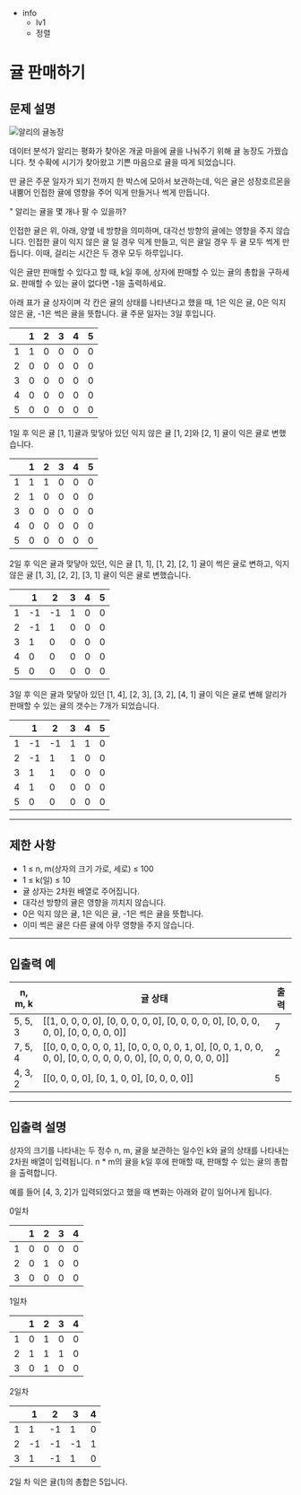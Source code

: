 - info
    - lv1
    - 정렬

# 귤 판매하기

## 문제 설명

![알리의 귤농장](./15-1.webp)

데이터 분석가 알리는 평화가 찾아온 개굴 마을에 귤을 나눠주기 위해 귤 농장도 가꿨습니다. 첫 수확에 시기가 찾아왔고 기쁜 마음으로 귤을 따게 되었습니다.

딴 귤은 주문 일자가 되기 전까지 한 박스에 모아서 보관하는데, 익은 귤은 성장호르몬을 내뿜어 인접한 귤에 영향을 주어 익게 만들거나 썩게 만듭니다. 

" 알리는 귤을 몇 개나 팔 수 있을까?

인접한 귤은 위, 아래, 양옆 네 방향을 의미하며, 대각선 방향의 귤에는 영향을 주지 않습니다. 인접한 귤이 익지 않은 귤 일 경우 익게 만들고, 익은 귤일 경우 두 귤 모두 썩게 만듭니다. 이때, 걸리는 시간은 두 경우 모두 하루입니다.

익은 귤만 판매할 수 있다고 할 때, k일 후에, 상자에 판매할 수 있는 귤의 총합을 구하세요. 판매할 수 있는 귤이 없다면 -1을 출력하세요.

아래 표가 귤 상자이며 각 칸은 귤의 상태를 나타낸다고 했을 때, 1은 익은 귤, 0은 익지 않은 귤, -1은 썩은 귤을 뜻합니다. 귤 주문 일자는 3일 후입니다.

|  | 1 | 2 | 3 | 4 | 5 |
| --- | --- | --- | --- | --- | --- |
| 1 | 1 | 0 | 0 | 0 | 0 |
| 2 | 0 | 0 | 0 | 0 | 0 |
| 3 | 0 | 0 | 0 | 0 | 0 |
| 4 | 0 | 0 | 0 | 0 | 0 |
| 5 | 0 | 0 | 0 | 0 | 0 |

1일 후 익은 귤 [1, 1]귤과 맞닿아 있던 익지 않은 귤 [1, 2]와 [2, 1] 귤이 익은 귤로 변했습니다.

|  | 1 | 2 | 3 | 4 | 5 |
| --- | --- | --- | --- | --- | --- |
| 1 | 1 | 1 | 0 | 0 | 0 |
| 2 | 1 | 0 | 0 | 0 | 0 |
| 3 | 0 | 0 | 0 | 0 | 0 |
| 4 | 0 | 0 | 0 | 0 | 0 |
| 5 | 0 | 0 | 0 | 0 | 0 |

2일 후 익은 귤과 맞닿아 있던, 익은 귤 [1, 1], [1, 2], [2, 1] 귤이 썩은 귤로 변하고, 익지 않은 귤 [1, 3], [2, 2], [3, 1] 귤이 익은 귤로 변했습니다.

|  | 1 | 2 | 3 | 4 | 5 |
| --- | --- | --- | --- | --- | --- |
| 1 | -1 | -1 | 1 | 0 | 0 |
| 2 | -1 | 1 | 0 | 0 | 0 |
| 3 | 1 | 0 | 0 | 0 | 0 |
| 4 | 0 | 0 | 0 | 0 | 0 |
| 5 | 0 | 0 | 0 | 0 | 0 |

3일 후 익은 귤과 맞닿아 있던 [1, 4], [2, 3], [3, 2], [4, 1] 귤이 익은 귤로 변해 알리가 판매할 수 있는 귤의 갯수는 7개가 되었습니다.

|  | 1 | 2 | 3 | 4 | 5 |
| --- | --- | --- | --- | --- | --- |
| 1 | -1 | -1 | 1 | 1 | 0 |
| 2 | -1 | 1 | 1 | 0 | 0 |
| 3 | 1 | 1 | 0 | 0 | 0 |
| 4 | 1 | 0 | 0 | 0 | 0 |
| 5 | 0 | 0 | 0 | 0 | 0 |

---

## 제한 사항

- 1 ≤ n, m(상자의 크기 가로, 세로) ≤ 100
- 1 ≤ k(일) ≤ 10
- 귤 상자는 2차원 배열로 주어집니다.
- 대각선 방향의 귤은 영향을 끼치지 않습니다.
- 0은 익지 않은 귤, 1은 익은 귤, -1은 썩은 귤을 뜻합니다.
- 이미 썩은 귤은 다른 귤에 아무 영향을 주지 않습니다.

---

## 입출력 예

| n, m, k | 귤 상태 | 출력 |
| --- | --- | --- |
| 5, 5, 3 | [[1, 0, 0, 0, 0], [0, 0, 0, 0, 0], [0, 0, 0, 0, 0], [0, 0, 0, 0, 0], [0, 0, 0, 0, 0]] | 7 |
| 7, 5, 4 | [[0, 0, 0, 0, 0, 0, 1], [0, 0, 0, 0, 0, 1, 0], [0, 0, 1, 0, 0, 0, 0], [0, 0, 0, 0, 0, 0, 0], [0, 0, 0, 0, 0, 0, 0]] | 2 |
| 4, 3, 2 | [[0, 0, 0, 0], [0, 1, 0, 0], [0, 0, 0, 0]] | 5 |

---

## 입출력 설명

상자의 크기를 나타내는 두 정수 n, m, 귤을 보관하는 일수인 k와 귤의 상태를 나타내는 2차원 배열이 입력됩니다. n * m의 귤을 k일 후에 판매할 때, 판매할 수 있는 귤의 총합을 출력합니다.

예를 들어 [4, 3, 2]가 입력되었다고 했을 때 변화는 아래와 같이 일어나게 됩니다.

0일차

|  | 1 | 2 | 3 | 4 |
| --- | --- | --- | --- | --- |
| 1 | 0 | 0 | 0 | 0 |
| 2 | 0 | 1 | 0 | 0 |
| 3 | 0 | 0 | 0 | 0 |

1일차

|  | 1 | 2 | 3 | 4 |
| --- | --- | --- | --- | --- |
| 1 | 0 | 1 | 0 | 0 |
| 2 | 1 | 1 | 1 | 0 |
| 3 | 0 | 1 | 0 | 0 |

2일차

|  | 1 | 2 | 3 | 4 |
| --- | --- | --- | --- | --- |
| 1 | 1 | -1 | 1 | 0 |
| 2 | -1 | -1 | -1 | 1 |
| 3 | 1 | -1 | 1 | 0 |

2일 차 익은 귤(1)의 총합은 5입니다.